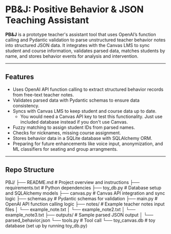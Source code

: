 # PB&J: Positive Behavior & JSON Teaching Assistant

**PB&J** is a prototype teacher's assistant tool that uses OpenAI’s function calling and Pydantic validation to parse unstructured teacher behavior notes into structured JSON data. It integrates with the Canvas LMS to sync student and course information, validates parsed data, matches students by name, and stores behavior events for analysis and intervention.

---
## Features

- Uses OpenAI API function calling to extract structured behavior records from free-text teacher notes.
- Validates parsed data with Pydantic schemas to ensure data consistency.
- Syncs with Canvas LMS to keep student and course data up to date.
    - You would need a Canvas API key to test this functionality. Just use included database instead if you don't use Canvas.
- Fuzzy matching to assign student IDs from parsed names.
- Checks for nicknames, missing course assignment. 
- Stores behavior data in a SQLite database with SQLAlchemy ORM.
- Preparing for future enhancements like voice input, anonymization, and ML classifiers for seating and group arrangments. 
---

## Repo Structure
PBJ/
├── README.md # Project overview and instructions
├── requirements.txt # Python dependencies
├── toy_db.py # Database setup and SQLAlchemy models
├── canvas.py # Canvas API integration and sync logic
├── schemas.py # Pydantic schemas for validation
├── main.py # OpenAI API function calling logic
├── notes/ # Example teacher notes input files
│ └── example_note.txt
│ └── example_note2.txt
│ └── example_note3.txt
├── outputs/ # Sample parsed JSON output
│ └── parsed_behavior.json
└── tools.py # Tool call 
└── toy_canvas.db # toy database (set up by running toy_db.py)


